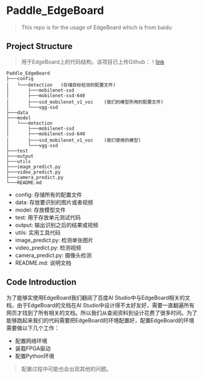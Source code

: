 # Paddle_EdgeBoard

> This repo is for the usage of EdgeBoard which is from baidu

## Project Structure

> 用于EdgeBoard上的代码结构，该项目已上传Github：！[link](https://github.com/PommesPeter/Paddle_EdgeBoard)

```
Paddle_EdgeBoard
├───config  
│   └───detection   (存储目标检测的配置文件)
│       ├───mobilenet-ssd
│       ├───mobilenet-ssd-640
│       ├───ssd_mobilenet_v1_voc    (我们的模型所用的配置文件)
│       └───vgg-ssd
├───data
├───model
│   └───detection
│       ├───mobilenet-ssd
│       ├───mobilenet-ssd-640
│       ├───ssd_mobilenet_v1_voc    (我们使用的模型)
│       └───vgg-ssd
├───test
├───output  
├───utils
├───image_predict.py
├───video_predict.py
├───camera_predict.py
└───README.md
```

- config: 存储所有的配置文件
- data: 存放要识别的图片或者视频
- model: 存放模型文件
- test: 用于存放单元测试代码
- output: 输出识别之后的结果或视频
- utils: 实用工具代码
- image_predict.py: 检测单张图片
- video_predict.py: 检测视频
- camera_predict.py: 摄像头检测
- README.md: 说明文档


## Code Introduction

为了能够实使用EdgeBoard我们翻阅了百度AI Studio中与EdgeBoard相关的文档，由于EdgeBoard的文档在AI Studio中设计得不太好友好，需要一直翻遍所有网页才找到了所有相关的文档。所以我们从查阅资料到设计花费了很多时间。为了能够跑起来我们的代码需要把EdgeBoard的环境配置好，配置EdgeBoard的环境需要做以下几个工作：

- 配置网络环境
- 装载FPGA驱动
- 配置Python环境


> 配置过程中可能也会出现其他的问题。
